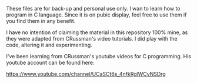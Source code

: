 These files are for back-up and personal use only.
I wan to learn how to program in C language.
Since it is on pubic display, feel free to use them if you find them in any benefit.

I have no intention of claiming the material in this repository 100% mine, as they were adapted from CRussman's 
video tutorials. I did play with the code, altering it and experimenting.

I've been learning from CRussman's youtube videos for C programming. 
His youtube account can be found here: 

https://www.youtube.com/channel/UCaSCt8s_4nfkRglWCvNSDrg



